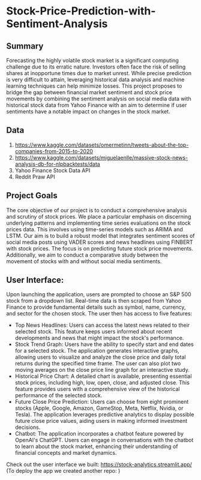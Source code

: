 # Stock-Price-Prediction-with-Sentiment-Analysis

## Summary
Forecasting the highly volatile stock market is a significant computing challenge due to its erratic nature. Investors often face the risk of selling shares at inopportune times due to market unrest. While precise prediction is very difficult to attain, leveraging historical data analysis and machine learning techniques can help minimize losses. This project proposes to bridge the gap between financial market sentiment and stock price movements by combining the sentiment analysis on social media data with historical stock data from Yahoo Finance with an aim to determine if user sentiments have a notable impact on changes in the stock market.

## Data
1. https://www.kaggle.com/datasets/omermetinn/tweets-about-the-top-companies-from-2015-to-2020
2. https://www.kaggle.com/datasets/miguelaenlle/massive-stock-news-analysis-db-for-nlpbacktests/data
3. Yahoo Finance Stock Data API
4. Reddit Praw API

## Project Goals
The core objective of our project is to conduct a comprehensive analysis and scrutiny of stock prices. We place a particular emphasis on discerning underlying patterns and implementing time series evaluations on the stock prices data. This involves using time-series models such as ARIMA and LSTM. Our aim is to build a robust model that integrates sentiment scores of social media posts using VADER scores and news headlines using FINBERT with stock prices. The focus is on predicting future stock price movements. Additionally, we aim to conduct a comparative study between the movement of stocks with and without social media sentiments.

## User Interface: 
Upon launching the application, users are prompted to choose an S&P 500 stock from a dropdown list. Real-time data is then scraped from Yahoo Finance to provide fundamental details such as symbol, name, currency, and sector for the chosen stock. The user then has access to five features:
- Top News Headlines: Users can access the latest news related to their selected stock. This feature keeps users informed about recent developments and news that might impact the stock's performance.
- Stock Trend Graph: Users have the ability to specify start and end dates for a selected stock. The application generates interactive graphs, allowing users to visualize and analyze the close price and daily total returns during the specified time frame. The user can also plot two moving averages on the close price line graph for an interactive study. 
- Historical Price Chart: A detailed chart is available, presenting essential stock prices, including high, low, open, close, and adjusted close. This feature provides users with a comprehensive view of the historical performance of the selected stock.
- Future Close Price Prediction: Users can choose from eight prominent stocks (Apple, Google, Amazon, GameStop, Meta, Netflix, Nvidia, or Tesla). The application leverages predictive analytics to display possible future close price values, aiding users in making informed investment decisions.
- Chatbot: The application incorporates a chatbot feature powered by OpenAI's ChatGPT. Users can engage in conversations with the chatbot to learn about the stock market, enhancing their understanding of financial concepts and market dynamics.


Check out the user interface we built: https://stock-analytics.streamlit.app/
(To deploy the app we created another repo: )
